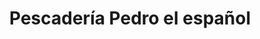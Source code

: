 ---
title: "Pescadería Pedro el español"
url: /lecheria/pescaderia-pedro-el-espanol/
shop: marisco
---